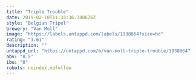 ```yaml
---
title: "Triple Trouble"
date: 2019-02-10T11:33:36.788676Z
style: "Belgian Tripel"
brewery: "Van Moll"
image: "https://labels.untappd.com/labels/1938864?size=hd"
rating: "3.61"
description: ""
untappd_url: "https://untappd.com/b/van-moll-triple-trouble/1938864"
abv: "8.5"
ibu: "0"
robots: noindex,nofollow
---
```

